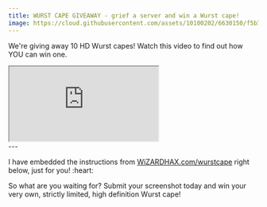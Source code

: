 ```yaml
---
title: WURST CAPE GIVEAWAY - grief a server and win a Wurst cape!
image: https://cloud.githubusercontent.com/assets/10100202/6630150/f5b723c4-c915-11e4-9d4a-c7abc73874fb.jpg
---
```

We're giving away 10 HD Wurst capes! Watch this video to find out how YOU can win one.

<div class="embed-responsive embed-responsive-16by9">
  <iframe class="embed-responsive-item" src="https://www.youtube.com/embed/VNDtXyG2ODw"></iframe>
</div>
<!--read more-->
---

<p class="lead">I have embedded the instructions from <a href="http://www.wizardhax.com/wurstcape">WiZARDHAX.com/wurstcape</a> right below, just for you! :heart:
<script src="https://gist.github.com/Alexander01998/0f49af2535e21c82a1e2.js"></script>
<p class="lead">So what are you waiting for? Submit your screenshot today and win your very own, strictly limited, high definition Wurst cape!
